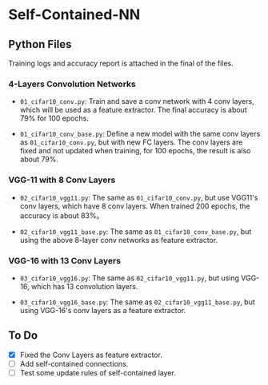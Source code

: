 # Self-Contained-NN

## Python Files

Training logs and accuracy report is attached in the final of the files.

### 4-Layers Convolution Networks

* `01_cifar10_conv.py`: Train and save a conv network with 4 conv layers, which will be used as a feature extractor. The final accuracy is about 79% for 100 epochs.

* `01_cifar10_conv_base.py`: Define a new model with the same conv layers as `01_cifar10_conv.py`, but with new FC layers. The conv layers are fixed and not updated when training, for 100 epochs, the result is also about 79%.

### VGG-11 with 8 Conv Layers

* `02_cifar10_vgg11.py`: The same as `01_cifar10_conv.py`, but use VGG11's conv layers, which have 8 conv layers. When trained 200 epochs, the accuracy is about 83%。

* `02_cifar10_vgg11_base.py`: The same as `01_cifar10_conv_base.py`, but using the above 8-layer conv networks as feature extractor.

### VGG-16 with 13 Conv Layers

* `03_cifar10_vgg16.py`: The same as `02_cifar10_vgg11.py`, but using VGG-16, which has 13 convolution layers.

* `03_cifar10_vgg16_base.py`: The same as `02_cifar10_vgg11_base.py`, but using VGG-16's conv layers as a feature extractor.

## To Do

- [x] Fixed the Conv Layers as feature extractor.
- [ ] Add self-contained connections.
- [ ] Test some update rules of self-contained layer.